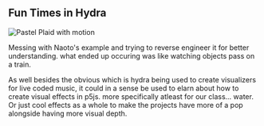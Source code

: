 ## Fun Times in Hydra
![Pastel Plaid with motion]({{site.baseurl}}/https://imgur.com/a/hmWth9t)

Messing with Naoto's example and trying to reverse engineer it for better understanding. what ended up occuring was like watching objects pass on a train. 

As well besides the obvious which is hydra being used to create visualizers for live coded music, it could in a sense be used to elarn about how to create visual effects in p5js. more specifically atleast for our class... water. Or just cool effects as a whole to make the projects have more of a pop alongside having more visual depth. 


